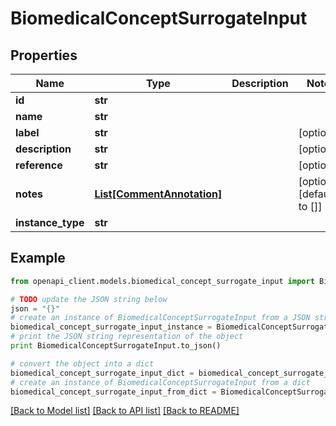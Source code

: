 # BiomedicalConceptSurrogateInput


## Properties
Name | Type | Description | Notes
------------ | ------------- | ------------- | -------------
**id** | **str** |  | 
**name** | **str** |  | 
**label** | **str** |  | [optional] 
**description** | **str** |  | [optional] 
**reference** | **str** |  | [optional] 
**notes** | [**List[CommentAnnotation]**](CommentAnnotation.md) |  | [optional] [default to []]
**instance_type** | **str** |  | 

## Example

```python
from openapi_client.models.biomedical_concept_surrogate_input import BiomedicalConceptSurrogateInput

# TODO update the JSON string below
json = "{}"
# create an instance of BiomedicalConceptSurrogateInput from a JSON string
biomedical_concept_surrogate_input_instance = BiomedicalConceptSurrogateInput.from_json(json)
# print the JSON string representation of the object
print BiomedicalConceptSurrogateInput.to_json()

# convert the object into a dict
biomedical_concept_surrogate_input_dict = biomedical_concept_surrogate_input_instance.to_dict()
# create an instance of BiomedicalConceptSurrogateInput from a dict
biomedical_concept_surrogate_input_from_dict = BiomedicalConceptSurrogateInput.from_dict(biomedical_concept_surrogate_input_dict)
```
[[Back to Model list]](../README.md#documentation-for-models) [[Back to API list]](../README.md#documentation-for-api-endpoints) [[Back to README]](../README.md)



